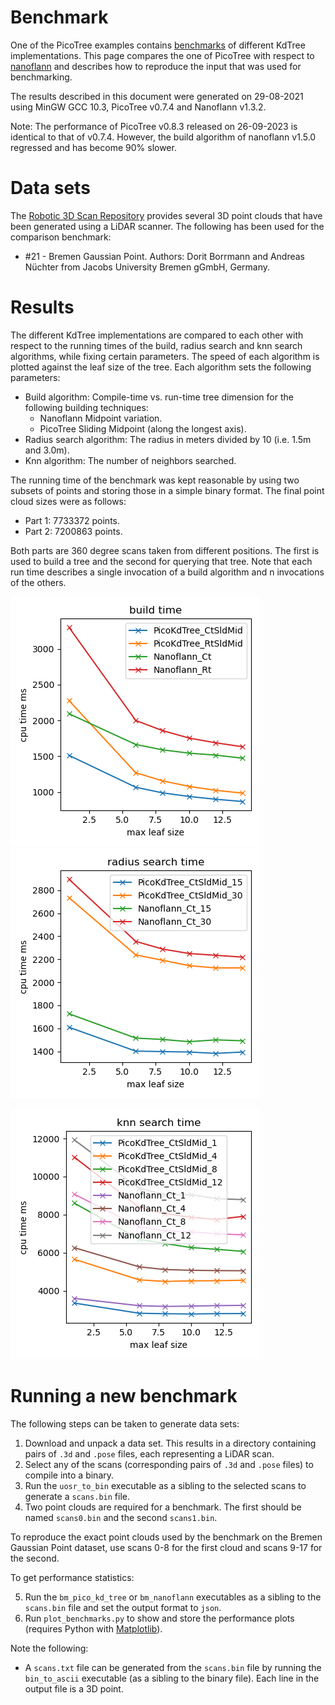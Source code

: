 # Benchmark

One of the PicoTree examples contains [benchmarks](../examples/benchmark/) of different KdTree implementations. This page compares the one of PicoTree with respect to [nanoflann](https://github.com/jlblancoc/nanoflann) and describes how to reproduce the input that was used for benchmarking.

The results described in this document were generated on 29-08-2021 using MinGW GCC 10.3, PicoTree v0.7.4 and Nanoflann v1.3.2.

Note: The performance of PicoTree v0.8.3 released on 26-09-2023 is identical to that of v0.7.4. However, the build algorithm of nanoflann v1.5.0 regressed and has become 90% slower.

# Data sets

The [Robotic 3D Scan Repository](http://kos.informatik.uni-osnabrueck.de/3Dscans/) provides several 3D point clouds that have been generated using a LiDAR scanner. The following has been used for the comparison benchmark:

* #21 - Bremen Gaussian Point. Authors: Dorit Borrmann and Andreas Nüchter from Jacobs University Bremen gGmbH, Germany.

# Results

The different KdTree implementations are compared to each other with respect to the running times of the build, radius search and knn search algorithms, while fixing certain parameters. The speed of each algorithm is plotted against the leaf size of the tree. Each algorithm sets the following parameters:

* Build algorithm: Compile-time vs. run-time tree dimension for the following building techniques:
  * Nanoflann Midpoint variation.
  * PicoTree Sliding Midpoint (along the longest axis).
* Radius search algorithm: The radius in meters divided by 10 (i.e. 1.5m and 3.0m).
* Knn algorithm: The number of neighbors searched.

The running time of the benchmark was kept reasonable by using two subsets of points and storing those in a simple binary format. The final point cloud sizes were as follows:

* Part 1: 7733372 points.
* Part 2: 7200863 points.

Both parts are 360 degree scans taken from different positions. The first is used to build a tree and the second for querying that tree. Note that each run time describes a single invocation of a build algorithm and n invocations of the others.

![Build Time](./images/benchmark_gauss_build_time.png)![Radius Search Time](./images/benchmark_gauss_radius_search_time.png)

![Knn Search Time](./images/benchmark_gauss_knn_search_time.png)

# Running a new benchmark

The following steps can be taken to generate data sets:

1. Download and unpack a data set. This results in a directory containing pairs of `.3d` and `.pose` files, each representing a LiDAR scan.
2. Select any of the scans (corresponding pairs of `.3d` and `.pose` files) to compile into a binary.
3. Run the `uosr_to_bin` executable as a sibling to the selected scans to generate a `scans.bin` file.
4. Two point clouds are required for a benchmark. The first should be named `scans0.bin` and the second `scans1.bin`.

To reproduce the exact point clouds used by the benchmark on the Bremen Gaussian Point dataset, use scans 0-8 for the first cloud and scans 9-17 for the second.

To get performance statistics:

5. Run the `bm_pico_kd_tree` or `bm_nanoflann` executables as a sibling to the `scans.bin` file and set the output format to `json`.
6. Run `plot_benchmarks.py` to show and store the performance plots (requires Python with [Matplotlib](https://matplotlib.org/)).

Note the following:

* A `scans.txt` file can be generated from the `scans.bin` file by running the `bin_to_ascii` executable (as a sibling to the binary file). Each line in the output file is a 3D point.
